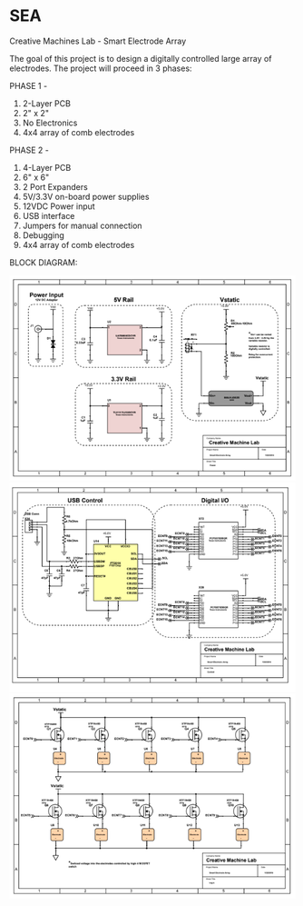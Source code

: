 # SEA
Creative Machines Lab - Smart Electrode Array

The goal of this project is to design a digitally controlled large array of electrodes. The project will proceed in 3 phases:

PHASE 1 - 
1. 2-Layer PCB
2. 2" x 2" 
3. No Electronics
4. 4x4 array of comb electrodes

PHASE 2 - 
1. 4-Layer PCB
2. 6" x 6" 
3. 2 Port Expanders
4. 5V/3.3V on-board power supplies
5. 12VDC Power input
6. USB interface
7. Jumpers for manual connection
8. Debugging
9. 4x4 array of comb electrodes

BLOCK DIAGRAM:

![alt text](https://github.com/zqazi114/SEA/blob/master/Images/BD%201.PNG)
![alt text](https://github.com/zqazi114/SEA/blob/master/Images/BD%202.PNG)
![alt text](https://github.com/zqazi114/SEA/blob/master/Images/BD%203.PNG)

